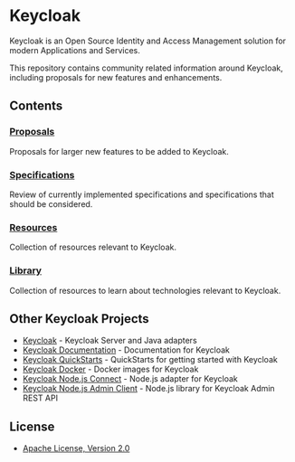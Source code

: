 # Keycloak

Keycloak is an Open Source Identity and Access Management solution for modern Applications and Services.

This repository contains community related information around Keycloak, including proposals for new features and enhancements.


## Contents

### [Proposals](design)

Proposals for larger new features to be added to Keycloak.

### [Specifications](specifications)

Review of currently implemented specifications and specifications that should be considered.

### [Resources](resources)

Collection of resources relevant to Keycloak.

### [Library](library)

Collection of resources to learn about technologies relevant to Keycloak.


## Other Keycloak Projects

* [Keycloak](https://github.com/keycloak/keycloak) - Keycloak Server and Java adapters
* [Keycloak Documentation](https://github.com/keycloak/keycloak-documentation) - Documentation for Keycloak
* [Keycloak QuickStarts](https://github.com/keycloak/keycloak-quickstarts) - QuickStarts for getting started with Keycloak
* [Keycloak Docker](https://github.com/jboss-dockerfiles/keycloak) - Docker images for Keycloak
* [Keycloak Node.js Connect](https://github.com/keycloak/keycloak-nodejs-connect) - Node.js adapter for Keycloak
* [Keycloak Node.js Admin Client](https://github.com/keycloak/keycloak-nodejs-admin-client) - Node.js library for Keycloak Admin REST API


## License

* [Apache License, Version 2.0](https://www.apache.org/licenses/LICENSE-2.0)
